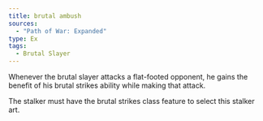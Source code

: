 ```yaml
---
title: brutal ambush
sources:
  - "Path of War: Expanded"
type: Ex
tags:
  - Brutal Slayer
---
```


Whenever the brutal slayer attacks a flat-footed opponent, he gains the benefit of his brutal strikes ability while making that attack.

The stalker must have the brutal strikes class feature to select this stalker art.
